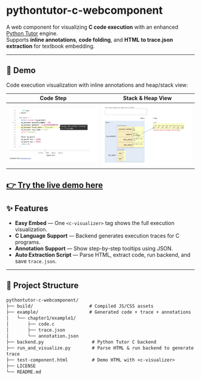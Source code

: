 # pythontutor-c-webcomponent

A web component for visualizing **C code execution** with an enhanced [Python Tutor](https://pythontutor.com/) engine.  
Supports **inline annotations**, **code folding**, and **HTML to trace.json extraction** for textbook embedding.

---

## 📸 Demo

Code execution visualization with inline annotations and heap/stack view:

| Code Step | Stack & Heap View |
|-----------|------------------|
| ![Code Step](docs/demo-step.png) | ![Heap View](docs/demo-heap.png) |

[👉 Try the live demo here](https://JinningL.github.io/pythontutor-c-webcomponent/test-component.html)
---

## ✨ Features

- **Easy Embed** — One `<c-visualizer>` tag shows the full execution visualization.
- **C Language Support** — Backend generates execution traces for C programs.
- **Annotation Support** — Show step-by-step tooltips using JSON.
- **Auto Extraction Script** — Parse HTML, extract code, run backend, and save `trace.json`.

---

## 📂 Project Structure

```plaintext
pythontutor-c-webcomponent/
├── build/                     # Compiled JS/CSS assets
├── example/                   # Generated code + trace + annotations
│   └── chapter1/example1/
│       ├── code.c
│       ├── trace.json
│       └── annotation.json
├── backend.py                  # Python Tutor C backend
├── run_and_visualize.py        # Parse HTML & run backend to generate trace
├── test-component.html         # Demo HTML with <c-visualizer>
├── LICENSE
└── README.md
